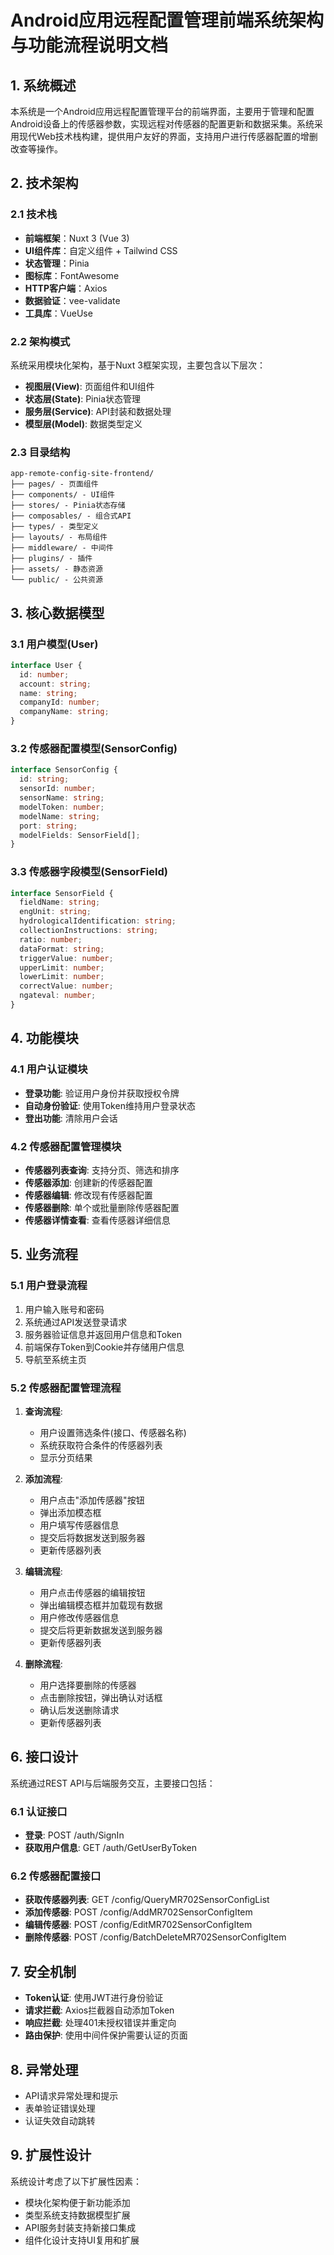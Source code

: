 # Android应用远程配置管理前端系统架构与功能流程说明文档

## 1. 系统概述

本系统是一个Android应用远程配置管理平台的前端界面，主要用于管理和配置Android设备上的传感器参数，实现远程对传感器的配置更新和数据采集。系统采用现代Web技术栈构建，提供用户友好的界面，支持用户进行传感器配置的增删改查等操作。

## 2. 技术架构

### 2.1 技术栈

- **前端框架**：Nuxt 3 (Vue 3)
- **UI组件库**：自定义组件 + Tailwind CSS
- **状态管理**：Pinia
- **图标库**：FontAwesome
- **HTTP客户端**：Axios
- **数据验证**：vee-validate
- **工具库**：VueUse

### 2.2 架构模式

系统采用模块化架构，基于Nuxt 3框架实现，主要包含以下层次：

- **视图层(View)**: 页面组件和UI组件
- **状态层(State)**: Pinia状态管理
- **服务层(Service)**: API封装和数据处理
- **模型层(Model)**: 数据类型定义

### 2.3 目录结构

```
app-remote-config-site-frontend/
├── pages/ - 页面组件
├── components/ - UI组件
├── stores/ - Pinia状态存储
├── composables/ - 组合式API
├── types/ - 类型定义
├── layouts/ - 布局组件
├── middleware/ - 中间件
├── plugins/ - 插件
├── assets/ - 静态资源
└── public/ - 公共资源
```

## 3. 核心数据模型

### 3.1 用户模型(User)

```typescript
interface User {
  id: number;
  account: string;
  name: string;
  companyId: number;
  companyName: string;
}
```

### 3.2 传感器配置模型(SensorConfig)

```typescript
interface SensorConfig {
  id: string;
  sensorId: number;
  sensorName: string;
  modelToken: number;
  modelName: string;
  port: string;
  modelFields: SensorField[];
}
```

### 3.3 传感器字段模型(SensorField)

```typescript
interface SensorField {
  fieldName: string;
  engUnit: string;
  hydrologicalIdentification: string;
  collectionInstructions: string;
  ratio: number;
  dataFormat: string;
  triggerValue: number;
  upperLimit: number;
  lowerLimit: number;
  correctValue: number;
  ngateval: number;
}
```

## 4. 功能模块

### 4.1 用户认证模块

- **登录功能**: 验证用户身份并获取授权令牌
- **自动身份验证**: 使用Token维持用户登录状态
- **登出功能**: 清除用户会话

### 4.2 传感器配置管理模块

- **传感器列表查询**: 支持分页、筛选和排序
- **传感器添加**: 创建新的传感器配置
- **传感器编辑**: 修改现有传感器配置
- **传感器删除**: 单个或批量删除传感器配置
- **传感器详情查看**: 查看传感器详细信息

## 5. 业务流程

### 5.1 用户登录流程

1. 用户输入账号和密码
2. 系统通过API发送登录请求
3. 服务器验证信息并返回用户信息和Token
4. 前端保存Token到Cookie并存储用户信息
5. 导航至系统主页

### 5.2 传感器配置管理流程

1. **查询流程**:
   - 用户设置筛选条件(接口、传感器名称)
   - 系统获取符合条件的传感器列表
   - 显示分页结果

2. **添加流程**:
   - 用户点击"添加传感器"按钮
   - 弹出添加模态框
   - 用户填写传感器信息
   - 提交后将数据发送到服务器
   - 更新传感器列表

3. **编辑流程**:
   - 用户点击传感器的编辑按钮
   - 弹出编辑模态框并加载现有数据
   - 用户修改传感器信息
   - 提交后将更新数据发送到服务器
   - 更新传感器列表

4. **删除流程**:
   - 用户选择要删除的传感器
   - 点击删除按钮，弹出确认对话框
   - 确认后发送删除请求
   - 更新传感器列表

## 6. 接口设计

系统通过REST API与后端服务交互，主要接口包括：

### 6.1 认证接口

- **登录**: POST /auth/SignIn
- **获取用户信息**: GET /auth/GetUserByToken

### 6.2 传感器配置接口

- **获取传感器列表**: GET /config/QueryMR702SensorConfigList
- **添加传感器**: POST /config/AddMR702SensorConfigItem
- **编辑传感器**: POST /config/EditMR702SensorConfigItem
- **删除传感器**: POST /config/BatchDeleteMR702SensorConfigItem

## 7. 安全机制

- **Token认证**: 使用JWT进行身份验证
- **请求拦截**: Axios拦截器自动添加Token
- **响应拦截**: 处理401未授权错误并重定向
- **路由保护**: 使用中间件保护需要认证的页面

## 8. 异常处理

- API请求异常处理和提示
- 表单验证错误处理
- 认证失效自动跳转

## 9. 扩展性设计

系统设计考虑了以下扩展性因素：

- 模块化架构便于新功能添加
- 类型系统支持数据模型扩展
- API服务封装支持新接口集成
- 组件化设计支持UI复用和扩展

